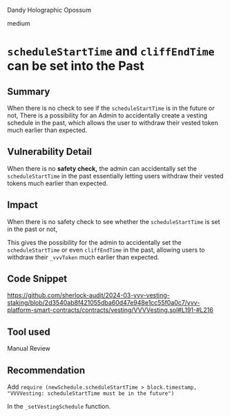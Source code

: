 Dandy Holographic Opossum

medium

# `scheduleStartTime` and `cliffEndTime` can be set into the Past

## Summary
When there is no check to see if the `scheduleStartTime` is in the future or not, There is a possibility for an Admin to accidentally create a vesting schedule in the past, which allows the user to withdraw their vested token much earlier than expected.


## Vulnerability Detail
When there is no **safety check,** the admin can accidentally set the `scheduleStartTime` in the past essentially letting users withdraw their vested tokens much earlier than expected.

## Impact
When there is no safety check to see whether the `scheduleStartTime` is set in the past or not, 

This gives the possibility for the admin to accidentally set the `scheduleStartTime` or even `cliffEndTime` in the past, allowing users to withdraw their `_vvvToken` much earlier than expected.

## Code Snippet
https://github.com/sherlock-audit/2024-03-vvv-vesting-staking/blob/2d3540ab8f421055dba60d47e948e1cc55f0a0c7/vvv-platform-smart-contracts/contracts/vesting/VVVVesting.sol#L191-#L216

## Tool used
Manual Review

## Recommendation
Add 
`require (newSchedule.scheduleStartTime > block.timestamp, "VVVVesting: scheduleStartTime must be in the future")`

In the  `_setVestingSchedule` function.
